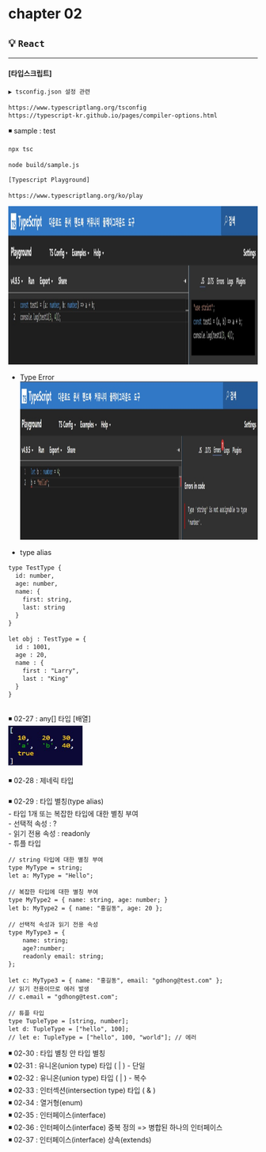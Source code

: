 # **chapter 02** 

 ## 💡 `React` 

--- 

#### [타입스크립트]
```
▶ tsconfig.json 설정 관련 

https://www.typescriptlang.org/tsconfig
https://typescript-kr.github.io/pages/compiler-options.html
```

◾ sample : test <br>
```
npx tsc

node build/sample.js
```

```
[Typescript Playground]

https://www.typescriptlang.org/ko/play
```
<img src="img/playground.jpg" width="800" height="320"> <br>
- Type Error <br>
<img src="img/type_error.jpg" width="760" height="320"> <br>

- type alias
```
type TestType {
  id: number,
  age: number,
  name: {
    first: string,
    last: string
  }
}

let obj : TestType = {
  id : 1001,
  age : 20,
  name : {
    first : "Larry",
    last : "King"
  }
}
```

<br>
◾ 02-27 : any[] 타입 [배열] <br>
<img src="img/02-27.jpg" width="150" height="80"> <br><br>
◾ 02-28 : 제네릭 타입 <br><br>
◾ 02-29 : 타입 별칭(type alias) <br>
- 타입 1개 또는 복잡한 타입에 대한 별칭 부여 <br>
- 선택적 속성 : ? <br>
- 읽기 전용 속성 : readonly <br>
- 튜플 타입 <br>

```
// string 타입에 대한 별칭 부여
type MyType = string;
let a: MyType = "Hello";

// 복잡한 타입에 대한 별칭 부여
type MyType2 = { name: string, age: number; }
let b: MyType2 = { name: "홍길동", age: 20 };

// 선택적 속성과 읽기 전용 속성
type MyType3 = {
    name: string;
    age?:number;
    readonly email: string;
};

let c: MyType3 = { name: "홍길동", email: "gdhong@test.com" };
// 읽기 전용이므로 에러 발생
// c.email = "gdhong@test.com";

// 튜플 타입
type TupleType = [string, number];
let d: TupleType = ["hello", 100];
// let e: TupleType = ["hello", 100, "world"]; // 에러
```

◾ 02-30 : 타입 별칭 안 타입 별칭 <br>
◾ 02-31 : 유니온(union type) 타입 ( | ) - 단일 <br>
◾ 02-32 : 유니온(union type) 타입 ( | ) - 복수 <br>
◾ 02-33 : 인터섹션(intersection type) 타입 ( & ) <br>
◾ 02-34 : 열거형(enum) <br>
◾ 02-35 : 인터페이스(interface) <br>
◾ 02-36 : 인터페이스(interface) 중복 정의 => 병합된 하나의 인터페이스 <br>
◾ 02-37 : 인터페이스(interface) 상속(extends) <br>